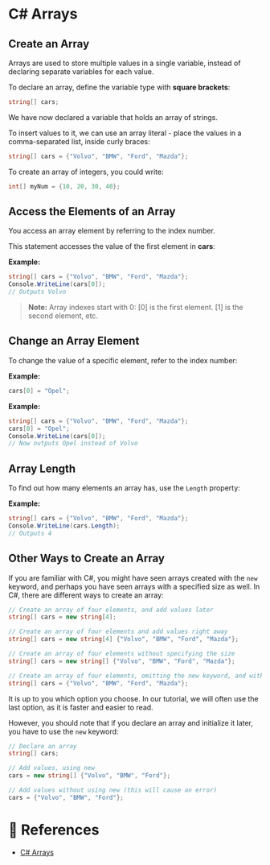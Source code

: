 # C# Arrays

## Create an Array

Arrays are used to store multiple values in a single variable, instead of declaring separate variables for each value.

To declare an array, define the variable type with **square brackets**:

```cs
string[] cars;
```

We have now declared a variable that holds an array of strings.

To insert values to it, we can use an array literal - place the values in a comma-separated list, inside curly braces:

```cs
string[] cars = {"Volvo", "BMW", "Ford", "Mazda"};
```

To create an array of integers, you could write:

```cs
int[] myNum = {10, 20, 30, 40};
```

## Access the Elements of an Array

You access an array element by referring to the index number.

This statement accesses the value of the first element in **cars**:

**Example:**

```cs
string[] cars = {"Volvo", "BMW", "Ford", "Mazda"};
Console.WriteLine(cars[0]);
// Outputs Volvo
```

> **Note:** Array indexes start with 0: [0] is the first element. [1] is the second element, etc.

## Change an Array Element

To change the value of a specific element, refer to the index number:

**Example:**

```cs
cars[0] = "Opel";
```

**Example:**

```cs
string[] cars = {"Volvo", "BMW", "Ford", "Mazda"};
cars[0] = "Opel";
Console.WriteLine(cars[0]);
// Now outputs Opel instead of Volvo
```

## Array Length

To find out how many elements an array has, use the `Length` property:

**Example:**

```cs
string[] cars = {"Volvo", "BMW", "Ford", "Mazda"};
Console.WriteLine(cars.Length);
// Outputs 4
```

## Other Ways to Create an Array

If you are familiar with C#, you might have seen arrays created with the `new` keyword, and perhaps you have seen arrays with a specified size as well. In C#, there are different ways to create an array:

```cs
// Create an array of four elements, and add values later
string[] cars = new string[4];

// Create an array of four elements and add values right away
string[] cars = new string[4] {"Volvo", "BMW", "Ford", "Mazda"};

// Create an array of four elements without specifying the size
string[] cars = new string[] {"Volvo", "BMW", "Ford", "Mazda"};

// Create an array of four elements, omitting the new keyword, and without specifying the size
string[] cars = {"Volvo", "BMW", "Ford", "Mazda"};
```

It is up to you which option you choose. In our tutorial, we will often use the last option, as it is faster and easier to read.

However, you should note that if you declare an array and initialize it later, you have to use the `new` keyword:

```cs
// Declare an array
string[] cars;

// Add values, using new
cars = new string[] {"Volvo", "BMW", "Ford"};

// Add values without using new (this will cause an error)
cars = {"Volvo", "BMW", "Ford"};
```

# 📜 References

- [C# Arrays](https://www.w3schools.com/cs/cs_arrays.php)
